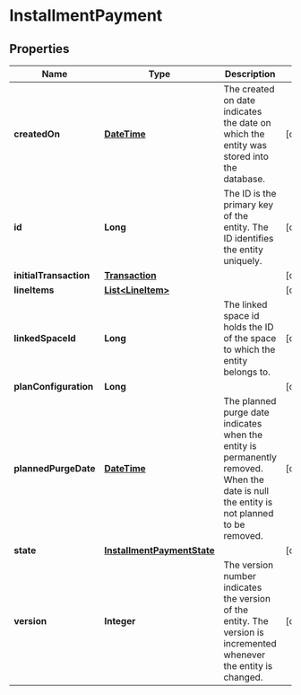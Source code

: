 
# InstallmentPayment

## Properties
Name | Type | Description | Notes
------------ | ------------- | ------------- | -------------
**createdOn** | [**DateTime**](DateTime.md) | The created on date indicates the date on which the entity was stored into the database. |  [optional]
**id** | **Long** | The ID is the primary key of the entity. The ID identifies the entity uniquely. |  [optional]
**initialTransaction** | [**Transaction**](Transaction.md) |  |  [optional]
**lineItems** | [**List&lt;LineItem&gt;**](LineItem.md) |  |  [optional]
**linkedSpaceId** | **Long** | The linked space id holds the ID of the space to which the entity belongs to. |  [optional]
**planConfiguration** | **Long** |  |  [optional]
**plannedPurgeDate** | [**DateTime**](DateTime.md) | The planned purge date indicates when the entity is permanently removed. When the date is null the entity is not planned to be removed. |  [optional]
**state** | [**InstallmentPaymentState**](InstallmentPaymentState.md) |  |  [optional]
**version** | **Integer** | The version number indicates the version of the entity. The version is incremented whenever the entity is changed. |  [optional]



